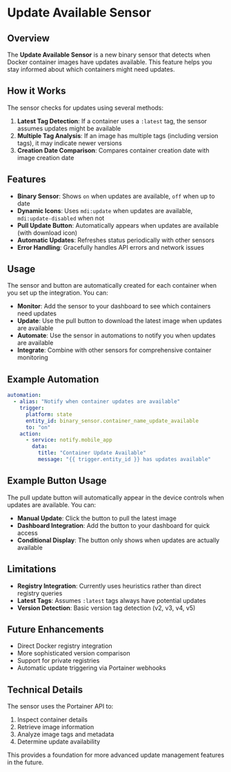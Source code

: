 # Update Available Sensor

## Overview

The **Update Available Sensor** is a new binary sensor that detects when Docker container images have updates available. This feature helps you stay informed about which containers might need updates.

## How it Works

The sensor checks for updates using several methods:

1. **Latest Tag Detection**: If a container uses a `:latest` tag, the sensor assumes updates might be available
2. **Multiple Tag Analysis**: If an image has multiple tags (including version tags), it may indicate newer versions
3. **Creation Date Comparison**: Compares container creation date with image creation date

## Features

- **Binary Sensor**: Shows `on` when updates are available, `off` when up to date
- **Dynamic Icons**: Uses `mdi:update` when updates are available, `mdi:update-disabled` when not
- **Pull Update Button**: Automatically appears when updates are available (with download icon)
- **Automatic Updates**: Refreshes status periodically with other sensors
- **Error Handling**: Gracefully handles API errors and network issues

## Usage

The sensor and button are automatically created for each container when you set up the integration. You can:

- **Monitor**: Add the sensor to your dashboard to see which containers need updates
- **Update**: Use the pull button to download the latest image when updates are available
- **Automate**: Use the sensor in automations to notify you when updates are available
- **Integrate**: Combine with other sensors for comprehensive container monitoring

## Example Automation

```yaml
automation:
  - alias: "Notify when container updates are available"
    trigger:
      platform: state
      entity_id: binary_sensor.container_name_update_available
      to: "on"
    action:
      - service: notify.mobile_app
        data:
          title: "Container Update Available"
          message: "{{ trigger.entity_id }} has updates available"
```

## Example Button Usage

The pull update button will automatically appear in the device controls when updates are available. You can:

- **Manual Update**: Click the button to pull the latest image
- **Dashboard Integration**: Add the button to your dashboard for quick access
- **Conditional Display**: The button only shows when updates are actually available

## Limitations

- **Registry Integration**: Currently uses heuristics rather than direct registry queries
- **Latest Tags**: Assumes `:latest` tags always have potential updates
- **Version Detection**: Basic version tag detection (v2, v3, v4, v5)

## Future Enhancements

- Direct Docker registry integration
- More sophisticated version comparison
- Support for private registries
- Automatic update triggering via Portainer webhooks

## Technical Details

The sensor uses the Portainer API to:
1. Inspect container details
2. Retrieve image information
3. Analyze image tags and metadata
4. Determine update availability

This provides a foundation for more advanced update management features in the future.
